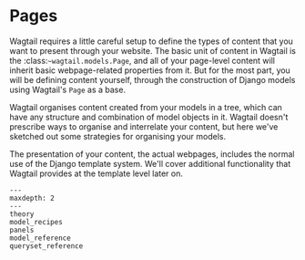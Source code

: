 # Pages

Wagtail requires a little careful setup to define the types of content that you want to present through your website. The basic unit of content in Wagtail is the :class:`~wagtail.models.Page`, and all of your page-level content will inherit basic webpage-related properties from it. But for the most part, you will be defining content yourself, through the construction of Django models using Wagtail's `Page` as a base.

Wagtail organises content created from your models in a tree, which can have any structure and combination of model objects in it. Wagtail doesn't prescribe ways to organise and interrelate your content, but here we've sketched out some strategies for organising your models.

The presentation of your content, the actual webpages, includes the normal use of the Django template system. We'll cover additional functionality that Wagtail provides at the template level later on.

```{toctree}
---
maxdepth: 2
---
theory
model_recipes
panels
model_reference
queryset_reference
```
